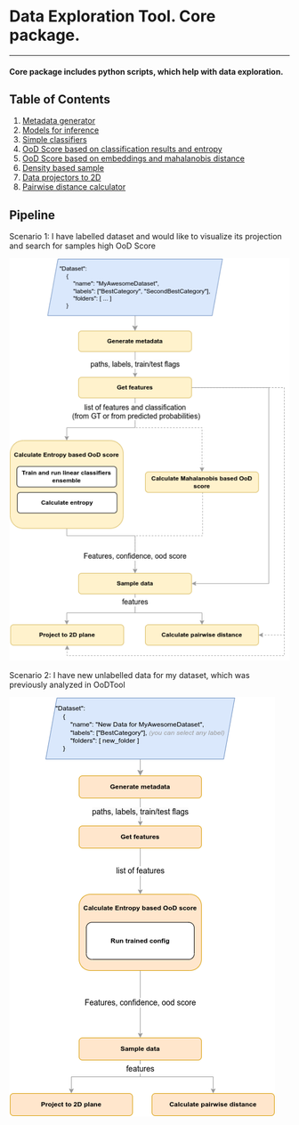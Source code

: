 # Data Exploration Tool. Core package.
______________________________________________________________________

#### Core package includes python scripts, which help with data exploration.

## Table of Contents

1. [Metadata generator](metadata_generator/README.md)
2. [Models for inference](model_wrappers/README.md)
3. [Simple classifiers](classifier_wrappers/README.md)
4. [OoD Score based on classification results and entropy](ood_entropy/README.md)
5. [OoD Score based on embeddings and mahalanobis distance](ood_mahalanobis/README.md)
6. [Density based sample](density_based_sampler/README.md)
7. [Data projectors to 2D](data_projectors/README.md)
8. [Pairwise distance calculator](distance_wrapper/README.md)


## Pipeline

Scenario 1:
I have labelled dataset and would like to visualize its projection and search for samples high OoD Score

![](../../readme_data/pipeline_1.png)

Scenario 2:
I have new unlabelled data for my dataset, which was previously analyzed in OoDTool 

![](../../readme_data/pipeline_2.png)

